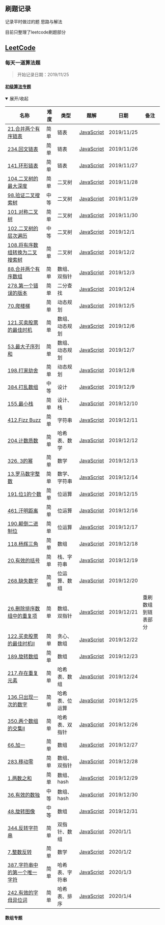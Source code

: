 ## 刷题记录

记录平时做过的题 思路与解法

目前只整理了leetcode刷题部分

## [LeetCode](https://leetcode-cn.com/)
### 每天一道算法题
> 开始记录日期：2019/11/25

#### [初级算法专题](https://leetcode-cn.com/explore/featured/card/top-interview-questions-easy/)
<details open>
<summary>展开/收起</summary>

|名称|难度|类型|题解|日期|备注|
|--|--|--|--|--|--|
|[21.合并两个有序链表](https://leetcode-cn.com/problems/merge-two-sorted-lists/)|简单|链表|[JavaScript](./leetcode/初级算法专题/21.合并两个有序链表.md)|2019/11/25
|[234.回文链表](https://leetcode-cn.com/problems/palindrome-linked-list/submissions/)|简单|链表|[JavaScript](./leetcode/初级算法专题/234.回文链表.md)|2019/11/26
|[141.环形链表](https://leetcode-cn.com/problems/linked-list-cycle/)|简单|链表|[JavaScript](./leetcode/初级算法专题/141.环形链表.md)|2019/11/27
|[104.二叉树的最大深度](https://leetcode-cn.com/problems/maximum-depth-of-binary-tree/)|简单|二叉树|[JavaScript](./leetcode/初级算法专题/104.二叉树的最大深度.md)|2019/11/28
|[98.验证二叉搜索树](https://leetcode-cn.com/problems/validate-binary-search-tree/)|中等|二叉树|[JavaScript](./leetcode/初级算法专题/98.验证二叉搜索树.md)|2019/11/29
|[101.对称二叉树](https://leetcode-cn.com/problems/symmetric-tree/)|简单|二叉树|[JavaScript](./leetcode/初级算法专题/101.对称二叉树.md)|2019/11/30
|[102.二叉树的层次遍历](https://leetcode-cn.com/problems/binary-tree-level-order-traversal/)|中等|二叉树|[JavaScript](./leetcode/初级算法专题/102.二叉树的层次遍历.md2)|2019/12/1
|[108.将有序数组转换为二叉搜索树](https://leetcode-cn.com/problems/convert-sorted-array-to-binary-search-tree/)|简单|二叉树|[JavaScript](./leetcode/初级算法专题/108.将有序数组转换为二叉搜索树.md)|2019/12/2
|[88.合并两个有序数组](https://leetcode-cn.com/problems/merge-sorted-array/)|简单|数组、双指针|[JavaScript](./leetcode/初级算法专题/88.合并两个有序数组.md)|2019/12/3
|[278.第一个错误的版本](https://leetcode-cn.com/problems/first-bad-version/)|简单|二分查找|[JavaScript](./leetcode/初级算法专题/278.第一个错误的版本.md)|2019/12/4
|[70.爬楼梯](https://leetcode-cn.com/problems/climbing-stairs/)|简单|动态规划|[JavaScript](./leetcode/初级算法专题/70.爬楼梯.md)|2019/12/5
|[121.买卖股票的最佳时机](https://leetcode-cn.com/problems/best-time-to-buy-and-sell-stock/)|简单|数组、动态规划|[JavaScript](./leetcode/初级算法专题/121.买卖股票的最佳时机.md)|2019/12/6
|[53.最大子序列和](https://leetcode-cn.com/problems/maximum-subarray/)|简单|数组、动态规划|[JavaScript](./leetcode/初级算法专题/53.最大子序列和.md)|2019/12/7
|[198.打家劫舍](https://leetcode-cn.com/problems/house-robber/)|简单|动态规划|[JavaScript](./leetcode/初级算法专题/198.打家劫舍.md)|2019/12/8
|[384.打乱数组](https://leetcode-cn.com/problems/shuffle-an-array/)|中等|设计|[JavaScript](./leetcode/初级算法专题/384.打乱数组.md)|2019/12/9
|[155.最小栈](https://leetcode-cn.com/problems/min-stack/)|简单|设计、栈|[JavaScript](./leetcode/初级算法专题/155.最小栈.md)|2019/12/10
|[412.Fizz Buzz](https://leetcode-cn.com/problems/fizz-buzz/)|简单|字符串|[JavaScript](./leetcode/初级算法专题/412.Fizz%20Buzz.md)|2019/12/11
|[204.计数质数](https://leetcode-cn.com/problems/count-primes/)|简单|哈希表、数学|[JavaScript](./leetcode/初级算法专题/204.计数质数.md)|2019/12/12
|[326. 3的幂](https://leetcode-cn.com/problems/power-of-three/)|简单|数学|[JavaScript](./leetcode/初级算法专题/326.%203的幂.md)|2019/12/13
|[13.罗马数字整数](https://leetcode-cn.com/problems/roman-to-integer/)|简单|数学、字符串|[JavaScript](./leetcode/初级算法专题/13.罗马数字整数.md)|2019/12/14
|[191.位1的个数](https://leetcode-cn.com/problems/number-of-1-bits/)|简单|位运算|[JavaScript](./leetcode/初级算法专题/191.位1的个数.md)|2019/12/15
|[461.汗明距离](https://leetcode-cn.com/problems/hamming-distance/)|简单|位运算|[JavaScript](./leetcode/初级算法专题/461.汗明距离.md)|2019/12/16
|[190.颠倒二进制位](https://leetcode-cn.com/problems/reverse-bits/)|简单|位运算|[JavaScript](./leetcode/初级算法专题/190.颠倒二进制位.md)|2019/12/17
|[118.杨辉三角](https://leetcode-cn.com/problems/pascals-triangle/)|简单|数组|[JavaScript](./leetcode/初级算法专题/118.杨辉三角.md)|2019/12/18
|[20.有效的括号](https://leetcode-cn.com/problems/valid-parentheses/)|简单|栈、字符串|[JavaScript](./leetcode/初级算法专题/20.有效的括号.md)|2019/12/19
|[268.缺失数字](https://leetcode-cn.com/problems/missing-number/)|简单|位运算、数组|[JavaScript](./leetcode/初级算法专题/268.缺失数字.md)|2019/12/20
|[26.删除排序数组中的重复项](https://leetcode-cn.com/problems/remove-duplicates-from-sorted-array/)|简单|数组、双指针|[JavaScript](./leetcode/初级算法专题/26.删除排序数组中的重复项.md)|2019/12/21|重刷数组到链表部分
|[122.买卖股票的最佳时机II](https://leetcode-cn.com/problems/best-time-to-buy-and-sell-stock-ii/)|简单|贪心、数组|[JavaScript](./leetcode/初级算法专题/122.买卖股票的最佳时机II.md)|2019/12/22
|[189.旋转数组](https://leetcode-cn.com/problems/rotate-array/)|简单|数组|[JavaScript](./leetcode/初级算法专题/189.旋转数组.md)|2019/12/23
|[217.存在重复元素](https://leetcode-cn.com/problems/contains-duplicate/)|简单|哈希表、数组|[JavaScript](./leetcode/初级算法专题/217.存在重复元素.md)|2019/12/24
|[136.只出现一次的数字](https://leetcode-cn.com/problems/single-number/)|简单|哈希表、位运算|[JavaScript](./leetcode/初级算法专题/136.只出现一次的数字.md)|2019/12/25
|[350.两个数组的交集II](https://leetcode-cn.com/problems/intersection-of-two-arrays-ii/)|简单|哈希表、双指针|[JavaScript](./leetcode/初级算法专题/350.两个数组的交集II.md)|2019/12/26
|[66.加一](https://leetcode-cn.com/problems/plus-one/)|简单|数组|[JavaScript](./leetcode/初级算法专题/66.加一.md)|2019/12/27
|[283.移动零](https://leetcode-cn.com/problems/move-zeroes/)|简单|数组、双指针|[JavaScript](./leetcode/初级算法专题/283.移动零.md)|2019/12/28
|[1.两数之和](https://leetcode-cn.com/problems/two-sum/submissions/)|简单|数组、hash|[JavaScript](./leetcode/初级算法专题/1.两数之和.md)|2019/12/29
|[36.有效的数独](https://leetcode-cn.com/problems/valid-sudoku/)|中等|数组、hash|[JavaScript](./leetcode/初级算法专题/36.有效的数独.md)|2019/12/30
|[48.旋转图像](https://leetcode-cn.com/problems/rotate-image/)|中等|数组|[JavaScript](./leetcode/初级算法专题/48.旋转图像.md)|2019/12/31
|[344.反转字符串](https://leetcode-cn.com/problems/reverse-string/)|简单|双指针、数组|[JavaScript](./leetcode/初级算法专题/344.反转字符串.md)|2020/1/1
|[7.整数反转](https://leetcode-cn.com/problems/reverse-integer/)|简单|数学|[JavaScript](./leetcode/初级算法专题/7.整数反转.md)|2020/1/2
|[387.字符串中的第一个唯一字符](https://leetcode-cn.com/problems/first-unique-character-in-a-string/)|简单|哈希表、字符串|[JavaScript](./leetcode/初级算法专题/387.字符串中的第一个唯一字符.md)|2020/1/3
|[242.有效的字母异位词](https://leetcode-cn.com/problems/valid-anagram/)|简单|哈希表、排序|[JavaScript](./leetcode/初级算法专题/242.有效的字母异位词.md)|2020/1/4

</details>


#### 数组专题

